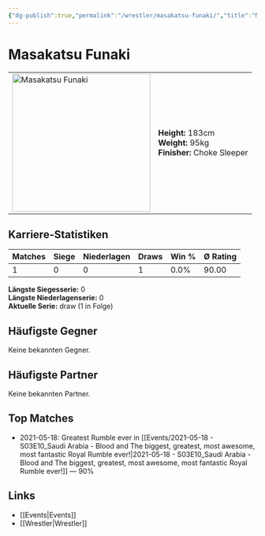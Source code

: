 ```yaml
---
{"dg-publish":true,"permalink":"/wrestler/masakatsu-funaki/","title":"Masakatsu Funaki","tags":["wrestler"],"noteIcon":""}
---
```



# Masakatsu Funaki

<table>
        <tr>
        <td><img src="https://github.com/CptSpaulding1980/choke-slam-wrestling/releases/download/images/Masakatsu_Funaki.png" width="280" alt="Masakatsu Funaki"></td>
        <td>
        <b>Height:</b> 183cm<br>
        <b>Weight:</b> 95kg<br>
        <b>Finisher:</b> Choke Sleeper<br>
        </td>
        </tr>
        </table>
        
## Karriere-Statistiken

| Matches | Siege | Niederlagen | Draws | Win % | Ø Rating |
|---------|-------|-------------|-------|-------|-----------|
| 1 | 0 | 0 | 1 | 0.0% | 90.00 |

**Längste Siegesserie:** 0<br>**Längste Niederlagenserie:** 0<br>**Aktuelle Serie:** draw (1 in Folge)


## Häufigste Gegner
Keine bekannten Gegner.

## Häufigste Partner
Keine bekannten Partner.

## Top Matches
- 2021-05-18: Greatest Rumble ever in [[Events/2021-05-18 - S03E10_Saudi Arabia - Blood and The biggest, greatest, most awesome, most fantastic Royal Rumble ever!\|2021-05-18 - S03E10_Saudi Arabia - Blood and The biggest, greatest, most awesome, most fantastic Royal Rumble ever!]] — 90%

## Links
- [[Events\|Events]]
- [[Wrestler\|Wrestler]]

